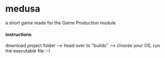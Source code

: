 # medusa
a short game made for the Game Production module

#### instructions
download project folder --> head over to "builds" --> choose your OS, run the executable file :-)
